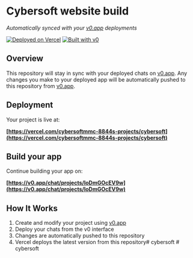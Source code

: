 # Cybersoft website build

*Automatically synced with your [v0.app](https://v0.app) deployments*

[![Deployed on Vercel](https://img.shields.io/badge/Deployed%20on-Vercel-black?style=for-the-badge&logo=vercel)](https://vercel.com/cybersoftmmc-8844s-projects/cybersoft)
[![Built with v0](https://img.shields.io/badge/Built%20with-v0.app-black?style=for-the-badge)](https://v0.app/chat/projects/loDmGOcEV9w)

## Overview

This repository will stay in sync with your deployed chats on [v0.app](https://v0.app).
Any changes you make to your deployed app will be automatically pushed to this repository from [v0.app](https://v0.app).

## Deployment

Your project is live at:

**[https://vercel.com/cybersoftmmc-8844s-projects/cybersoft](https://vercel.com/cybersoftmmc-8844s-projects/cybersoft)**

## Build your app

Continue building your app on:

**[https://v0.app/chat/projects/loDmGOcEV9w](https://v0.app/chat/projects/loDmGOcEV9w)**

## How It Works

1. Create and modify your project using [v0.app](https://v0.app)
2. Deploy your chats from the v0 interface
3. Changes are automatically pushed to this repository
4. Vercel deploys the latest version from this repository#   c y b e r s o f t  
 #   c y b e r s o f t  
 